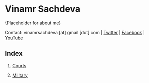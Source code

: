 # Vinamr Sachdeva

{Placeholder for about me}

Contact: vinamrsachdeva [at] gmail [dot] com | [Twitter](https://twitter.com/vinamrsachdeva) | [Facebook](https://facebook.com/vinamr.sachdeva.7) | [YouTube](https://www.youtube.com/channel/UC8hW40QHDk682Cc2hljgSQA)

## Index

1. <a href = "https://vinamrsachdeva.github.io/a_proc_list/courts/">Courts</a>

2. <a href = "https://vinamrsachdeva.github.io/a_proc_list/military/">Military</a>
